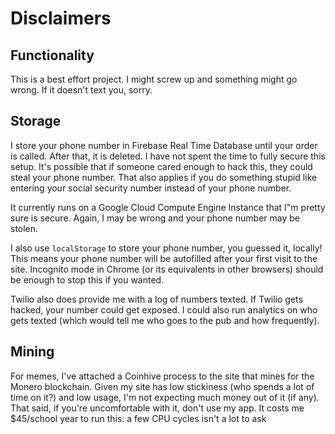 # Disclaimers

## Functionality
This is a best effort project. I might screw up and something might go wrong. If it doesn't text you, sorry. 

## Storage
I store your phone number in Firebase Real Time Database until your order is called. After that, it is deleted. I have not spent the time to fully secure this setup. It's possible that if someone cared enough to hack this, they could steal your phone number. That also applies if you do something stupid like entering your social security number instead of your phone number. 

It currently runs on a Google Cloud Compute Engine Instance that I"m pretty sure is secure. Again, I may be wrong and your phone number may be stolen.


I also use `localStorage` to store your phone number, you guessed it, locally! This means your phone number will be autofilled after your first visit to the site. Incognito mode in Chrome (or its equivalents in other browsers) should be enough to stop this if you wanted. 

Twilio also does provide me with a log of numbers texted. If Twilio gets hacked, your number could get exposed. I could also run analytics on who gets texted (which would tell me who goes to the pub and how frequently). 


## Mining
For memes, I've attached a Coinhive process to the site that mines for the Monero blockchain. Given my site has low stickiness (who spends a lot of time on it?) and low usage, I'm not expecting much money out of it (if any). That said, if you're uncomfortable with it, don't use my app. It costs me $45/school year to run this: a few CPU cycles isn't a lot to ask
